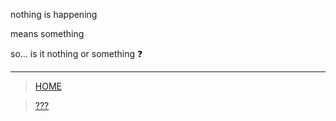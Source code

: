 nothing is happening

means something

so... is it nothing or something ❓

---


> [HOME](README.md)

> [???](www.example.com)
